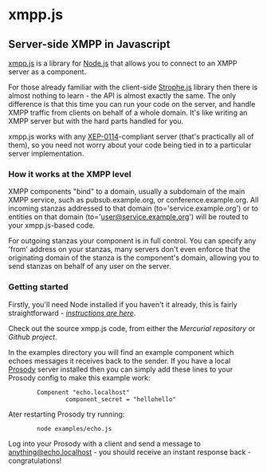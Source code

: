# xmpp.js
## Server-side XMPP in Javascript

[xmpp.js](http://xmppjs.prosody.im/) is a library for [Node.js](http://nodejs.org/) that allows
you to connect to an XMPP server as a component.

For those already familiar with the client-side [Strophe.js](http://code.stanziq.com/strophe/)
library then there is almost nothing to learn - the API is almost exactly the same. The only
difference is that this time you can run your code on the server, and handle XMPP traffic from
clients on behalf of a whole domain. It's like writing an XMPP server but with the hard parts
handled for you.

xmpp.js works with any [XEP-0114](http://www.xmpp.org/extensions/xep-0114.html)-compliant server
(that's practically all of them), so you need not worry about your code being tied in to a
particular server implementation.

### How it works at the XMPP level
XMPP components "bind" to a domain, usually a subdomain of the main XMPP service, such as
pubsub.example.org, or conference.example.org. All incoming stanzas addressed to that domain 
(to='service.example.org') or to entities on that domain (to='user@service.example.org') will be
routed to your xmpp.js-based code.

For outgoing stanzas your component is in full control. You can specify any 'from' address on
your stanzas, many servers don't even enforce that the originating domain of the stanza is the
component's domain, allowing you to send stanzas on behalf of any user on the server.

### Getting started
Firstly, you'll need Node installed if you haven't it already, this is fairly straightforward -
*[instructions are here](#)*.

Check out the source xmpp.js code, from either the *Mercurial repository* or *Github project*.

In the examples directory you will find an example component which echoes messages it receives
back to the sender. If you have a local [Prosody](http://prosody.im/) server installed then you
can simply add these lines to your Prosody config to make this example work:

	        Component "echo.localhost"
	                component_secret = "hellohello"

Ater restarting Prosody try running:

	        node examples/echo.js

Log into your Prosody with a client and send a message to anything@echo.localhost - you should
receive an instant response back - congratulations!
